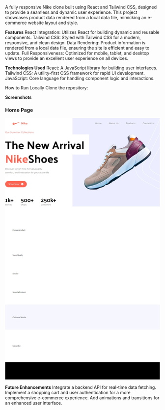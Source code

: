 A fully responsive Nike clone built using React and Tailwind CSS, designed to provide a seamless and dynamic user experience. This project showcases product data rendered from a local data file, mimicking an e-commerce website layout and style.

**Features**
React Integration: Utilizes React for building dynamic and reusable components.
Tailwind CSS: Styled with Tailwind CSS for a modern, responsive, and clean design.
Data Rendering: Product information is rendered from a local data file, ensuring the site is efficient and easy to update.
Full Responsiveness: Optimized for mobile, tablet, and desktop views to provide an excellent user experience on all devices.

**Technologies Used**
React: A JavaScript library for building user interfaces.
Tailwind CSS: A utility-first CSS framework for rapid UI development.
JavaScript: Core language for handling component logic and interactions.

How to Run Locally
Clone the repository:

**Screenshots**
### Home Page
![Home Page Screenshot](https://github.com/codewithMubasharHussain/Nike-clone/blob/main/Nike.jpeg)

**Future Enhancements**
Integrate a backend API for real-time data fetching.
Implement a shopping cart and user authentication for a more comprehensive e-commerce experience.
Add animations and transitions for an enhanced user interface.
